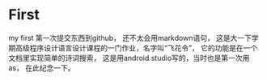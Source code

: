 # First
my first
第一次提交东西到github，
还不太会用markdown语句，
这是大一下学期高级程序设计语言设计课程的一门作业，名字叫“飞花令”，
它的功能是在一个文档里实现简单的诗词搜索，
这是用android studio写的，当时也是第一次用as，
在此纪念一下。
